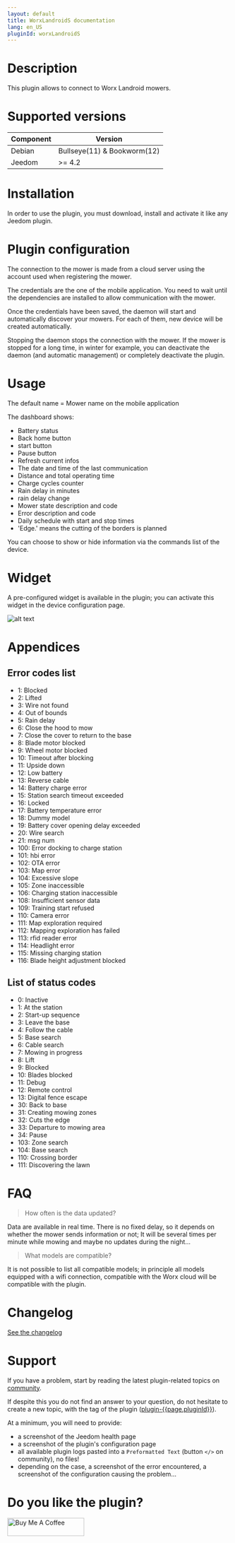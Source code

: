```yaml
---
layout: default
title: WorxLandroidS documentation
lang: en_US
pluginId: worxLandroidS
---
```


# Description

This plugin allows to connect to Worx Landroid mowers.

# Supported versions

| Component | Version                     |
|-----------|-----------------------------|
| Debian    | Bullseye(11) & Bookworm(12) |
| Jeedom    | >= 4.2                      |

# Installation

In order to use the plugin, you must download, install and activate it like any Jeedom plugin.

# Plugin configuration

The connection to the mower is made from a cloud server using the account used when registering the mower.

The credentials are the one of the mobile application.
You need to wait until the dependencies are installed to allow communication with the mower.

Once the credentials have been saved, the daemon will start and automatically discover your mowers. For each of them, new device will be created automatically.

Stopping the daemon stops the connection with the mower.
If the mower is stopped for a long time, in winter for example, you can deactivate the daemon (and automatic management) or completely deactivate the plugin.

# Usage

The default name = Mower name on the mobile application

The dashboard shows:

- Battery status
- Back home button
- start button
- Pause button
- Refresh current infos
- The date and time of the last communication
- Distance and total operating time
- Charge cycles counter
- Rain delay in minutes
- rain delay change
- Mower state description and code
- Error description and code
- Daily schedule with start and stop times
- 'Edge.' means the cutting of the borders is planned

You can choose to show or hide information via the commands list of the device.

# Widget

A pre-configured widget is available in the plugin; you can activate this widget in the device configuration page.

![alt text](../images/doc.png)

# Appendices

## Error codes list

- 1: Blocked
- 2: Lifted
- 3: Wire not found
- 4: Out of bounds
- 5: Rain delay
- 6: Close the hood to mow
- 7: Close the cover to return to the base
- 8: Blade motor blocked
- 9: Wheel motor blocked
- 10: Timeout after blocking
- 11: Upside down
- 12: Low battery
- 13: Reverse cable
- 14: Battery charge error
- 15: Station search timeout exceeded
- 16: Locked
- 17: Battery temperature error
- 18: Dummy model
- 19: Battery cover opening delay exceeded
- 20: Wire search
- 21: msg num
- 100: Error docking to charge station
- 101: hbi error
- 102: OTA error
- 103: Map error
- 104: Excessive slope
- 105: Zone inaccessible
- 106: Charging station inaccessible
- 108: Insufficient sensor data
- 109: Training start refused
- 110: Camera error
- 111: Map exploration required
- 112: Mapping exploration has failed
- 113: rfid reader error
- 114: Headlight error
- 115: Missing charging station
- 116: Blade height adjustment blocked

## List of status codes

- 0: Inactive
- 1: At the station
- 2: Start-up sequence
- 3: Leave the base
- 4: Follow the cable
- 5: Base search
- 6: Cable search
- 7: Mowing in progress
- 8: Lift
- 9: Blocked
- 10: Blades blocked
- 11: Debug
- 12: Remote control
- 13: Digital fence escape
- 30: Back to base
- 31: Creating mowing zones
- 32: Cuts the edge
- 33: Departure to mowing area
- 34: Pause
- 103: Zone search
- 104: Base search
- 110: Crossing border
- 111: Discovering the lawn

# FAQ

> How often is the data updated?

Data are available in real time. There is no fixed delay, so it depends on whether the mower sends information or not; 
It will be several times per minute while mowing and maybe no updates during the night...

> What models are compatible?

It is not possible to list all compatible models; in principle all models equipped with a wifi connection, compatible with the Worx cloud will be compatible with the plugin.

# Changelog

[See the changelog](./changelog)

# Support

If you have a problem, start by reading the latest plugin-related topics on [community]({{site.forum}}/tag/plugin-{{page.pluginId}}).

If despite this you do not find an answer to your question, do not hesitate to create a new topic, with the tag of the plugin ([plugin-{{page.pluginId}}]({{site.forum}}/tag/plugin-{{page.pluginId}})).

At a minimum, you will need to provide:

- a screenshot of the Jeedom health page
- a screenshot of the plugin's configuration page
- all available plugin logs pasted into a `Preformatted Text` (button `</>` on community), no files!
- depending on the case, a screenshot of the error encountered, a screenshot of the configuration causing the problem...

# Do you like the plugin?

<a href="https://www.buymeacoffee.com/mips2648" target="_blank"><img src="https://cdn.buymeacoffee.com/buttons/default-orange.png" alt="Buy Me A Coffee" height="41" width="174"></a>
